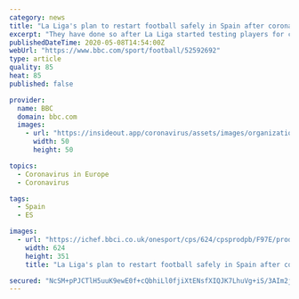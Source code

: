 ```yaml
---
category: news
title: "La Liga's plan to restart football safely in Spain after coronavirus"
excerpt: "They have done so after La Liga started testing players for coronavirus this week as part of the protocols in place for training to resume and elite football in Spain to get going again behind closed doors in June."
publishedDateTime: 2020-05-08T14:54:00Z
webUrl: "https://www.bbc.com/sport/football/52592692"
type: article
quality: 85
heat: 85
published: false

provider:
  name: BBC
  domain: bbc.com
  images:
    - url: "https://insideout.app/coronavirus/assets/images/organizations/bbc.com-50x50.jpg"
      width: 50
      height: 50

topics:
  - Coronavirus in Europe
  - Coronavirus

tags:
  - Spain
  - ES

images:
  - url: "https://ichef.bbci.co.uk/onesport/cps/624/cpsprodpb/F97E/production/_112207836_messi1.jpg"
    width: 624
    height: 351
    title: "La Liga's plan to restart football safely in Spain after coronavirus"

secured: "NcSM+pPJCTlH5uuK9ewE0f+cQbhiLl0fjiXtENsfXIQJK7LhuVg+iS/3AIm2jk5uDIqFtlM/Q+R1PIJpxgPpX2lA0XPR7NDwEoSNjkxsrcE3ybQpAcAuFEpXr4fYVULJ/LZVi5Dp9MQaDKSgftVVZ9BZ9Lv9IG+0wCa9UkhH+aQTMCbznkYhc5eq9N30LcRaOkgRgCuCm9dY7T2kv5KNmZfvFMEstOc5TIXNxb2wJUXSlQFwX4Eu7ChkOrCF8Gdwql1X6bxRys3FQ4gFP5dtuK033zof72kN3bdI710NVqNKNXTUpKRGJtdPsKP+tMEb;93k4m4j4ZIsYEfjUpxKCEA=="
---
```


